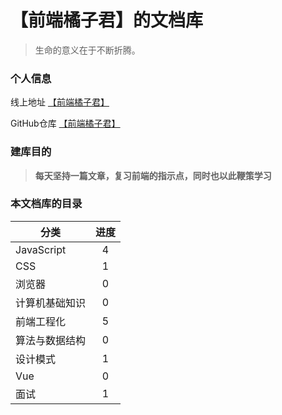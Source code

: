 
# 【前端橘子君】的文档库 <!-- {docsify-ignore} -->


> 生命的意义在于不断折腾。


### 个人信息 <!-- {docsify-ignore} -->
线上地址 [【前端橘子君】](http://xiaoysosheng.top)

GitHub仓库 [【前端橘子君】](https://github.com/xiaoyaosheng-yu/library)


### 建库目的 <!-- {docsify-ignore} -->
> **每天坚持一篇文章，复习前端的指示点，同时也以此鞭策学习**

### 本文档库的目录 <!-- {docsify-ignore} -->

| 分类           | 进度        |
| --------       | :--------: |
| JavaScript     | 4          |
| CSS            | 1          |
| 浏览器         | 0          |
| 计算机基础知识  | 0          |
| 前端工程化     | 5          |
| 算法与数据结构 | 0           |
| 设计模式       | 1          |
| Vue           | 0          |
| 面试           | 1          |